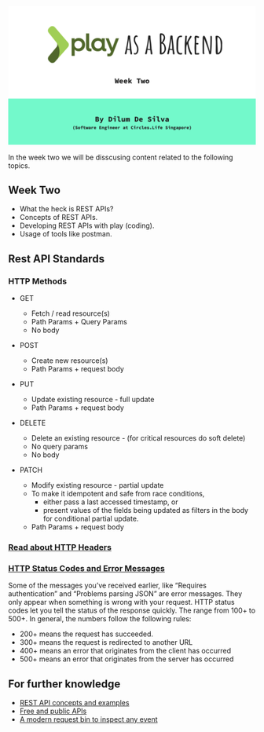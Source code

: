 ![cover](../other_resources/w2.png)

In the week two we will be disscusing content related to the following topics.

## Week Two

- What the heck is REST APIs?
- Concepts of REST APIs.
- Developing REST APIs with play (coding).
- Usage of tools like postman.

## Rest API Standards

### HTTP Methods

- GET

  - Fetch / read resource(s)
  - Path Params + Query Params
  - No body

- POST

  - Create new resource(s)
  - Path Params + request body

- PUT

  - Update existing resource - full update
  - Path Params + request body

- DELETE

  - Delete an existing resource - (for critical resources do soft delete)
  - No query params
  - No body

- PATCH
  - Modify existing resource - partial update
  - To make it idempotent and safe from race conditions,
    - either pass a last accessed timestamp, or
    - present values of the fields being updated as filters in the body for conditional partial update.
  - Path Params + request body

### [Read about HTTP Headers](https://developer.mozilla.org/en-US/docs/Web/HTTP/Headers)

### [HTTP Status Codes and Error Messages](https://developer.mozilla.org/en-US/docs/Web/HTTP/Status)

Some of the messages you’ve received earlier, like “Requires authentication” and “Problems parsing JSON” are error messages. They only appear when something is wrong with your request. HTTP status codes let you tell the status of the response quickly. The range from 100+ to 500+. In general, the numbers follow the following rules:

- 200+ means the request has succeeded.
- 300+ means the request is redirected to another URL
- 400+ means an error that originates from the client has occurred
- 500+ means an error that originates from the server has occurred

## For further knowledge

- [REST API concepts and examples](https://www.youtube.com/watch?v=7YcW25PHnAA&feature=emb_logo)
- [Free and public APIs](https://github.com/public-apis/public-apis)
- [A modern request bin to inspect any event](https://requestbin.com)
